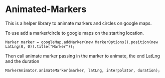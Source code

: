 # Animated-Markers

This is a helper library to animate markers and circles on google maps.

To use add a marker/circle to google maps on the starting location.

```
Marker marker = googleMap.addMarker(new MarkerOptions().position(new LatLng(0, 0)).title("Marker"));
```

Then call animate marker passing in the marker to animate, the end LatLng and the duration

```
MarkerAnimator.animateMarker(marker, latLng, interpolator, duration);
```